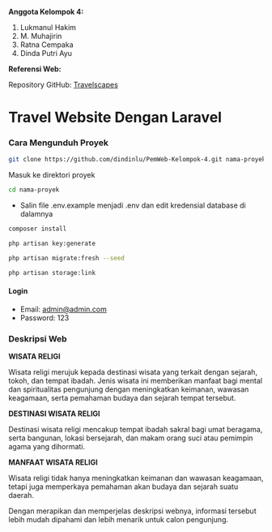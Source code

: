 **Anggota Kelompok 4:**
1. Lukmanul Hakim
2. M. Muhajirin
3. Ratna Cempaka
4. Dinda Putri Ayu

**Referensi Web:**

Repository GitHub: [Travelscapes](https://github.com/AtharvaKulkarniIT/Travelscapes)

# Travel Website Dengan Laravel

### Cara Mengunduh Proyek

```bash
git clone https://github.com/dindinlu/PemWeb-Kelompok-4.git nama-proyek
```

Masuk ke direktori proyek

```bash
cd nama-proyek
```

- Salin file .env.example menjadi .env dan edit kredensial database di dalamnya

```bash
composer install
```

```bash
php artisan key:generate
```

```bash
php artisan migrate:fresh --seed
```

```bash
php artisan storage:link
```

#### Login

- Email: admin@admin.com
- Password: 123

### Deskripsi Web

**WISATA RELIGI**

Wisata religi merujuk kepada destinasi wisata yang terkait dengan sejarah, tokoh, dan tempat ibadah. Jenis wisata ini memberikan manfaat bagi mental dan spiritualitas pengunjung dengan meningkatkan keimanan, wawasan keagamaan, serta pemahaman budaya dan sejarah tempat tersebut.

**DESTINASI WISATA RELIGI**

Destinasi wisata religi mencakup tempat ibadah sakral bagi umat beragama, serta bangunan, lokasi bersejarah, dan makam orang suci atau pemimpin agama yang dihormati.

**MANFAAT WISATA RELIGI**

Wisata religi tidak hanya meningkatkan keimanan dan wawasan keagamaan, tetapi juga memperkaya pemahaman akan budaya dan sejarah suatu daerah.

Dengan merapikan dan memperjelas deskripsi webnya, informasi tersebut lebih mudah dipahami dan lebih menarik untuk calon pengunjung.
